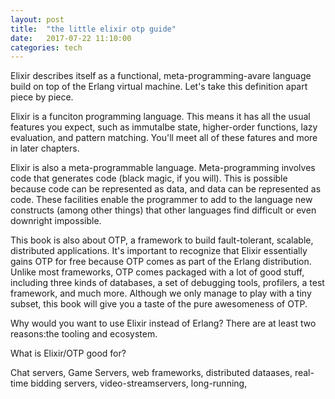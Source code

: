```yaml
---
layout: post
title:  "the little elixir otp guide"
date:   2017-07-22 11:10:00
categories: tech
---
```


Elixir describes itself as a functional, meta-programming-avare language
build on top of the Erlang virtual machine. Let's take this definition
apart piece by piece.

Elixir is a funciton programming language. This means it has all the
usual features you expect, such as immutalbe state, higher-order
functions, lazy evaluation, and pattern matching. You'll meet all of
these fatures and more in later chapters.

Elixir is also a meta-programmable language. Meta-programming involves
code that generates code (black magic, if you will). This is possible
because code can be represented as data, and data can be represented as
code. These facilities enable the programmer to add to the language new
constructs (among other things) that other languages find difficult or
even downright impossible.

This book is also about OTP, a framework to build fault-tolerant,
scalable, distributed applications. It's important to recognize that
Elixir essentially gains OTP for free because OTP comes as part of the
Erlang distribution. Unlike most frameworks, OTP comes packaged with a
lot of good stuff, including three kinds of databases, a set of
debugging tools, profilers, a test framework, and much more. Although we
only manage to play with a tiny subset, this book will give you a taste
of the pure awesomeness of OTP.

Why would you want to use Elixir instead of Erlang? There are at least
two reasons:the tooling and ecosystem.

What is Elixir/OTP good for?

Chat servers, Game Servers, web frameworks, distributed dataases,
real-time bidding servers, video-streamservers, long-running, 
